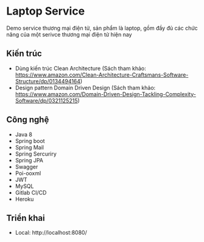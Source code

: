# Laptop Service

Demo service thương mại điện tử, sản phẩm là laptop, gồm đầy đủ các chức năng của một serivce thương mại điện tử hiện nay

## Kiến trúc
- Dùng kiến trúc Clean Architecture (Sách tham khảo: https://www.amazon.com/Clean-Architecture-Craftsmans-Software-Structure/dp/0134494164)
- Design pattern Domain Driven Design (Sách tham khảo: https://www.amazon.com/Domain-Driven-Design-Tackling-Complexity-Software/dp/0321125215)

## Công nghệ
- Java 8
- Spring boot
- Spring Mail
- Spring Sercuriry
- Spring JPA
- Swagger
- Poi-ooxml
- JWT
- MySQL
- Gitlab CI/CD
- Heroku

## Triển khai
- Local: http://localhost:8080/
